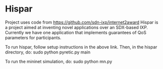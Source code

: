 Hispar
======

Project uses code from https://github.com/sdn-ixp/internet2award
Hispar is a project aimed at inventing novel applications over an SDX-based IXP.
Currently we have one application that implements guarantees of QoS parameters for participants.

To run hispar, follow setup instructions in the above link. Then, in the hispar directory, do:
sudo python pyretic.py main

To run the mininet simulation, do:
sudo python mn.py
